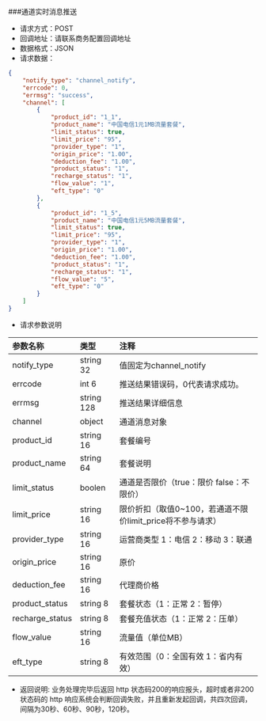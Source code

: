 ###通道实时消息推送
* 请求方式：POST
* 回调地址：请联系商务配置回调地址
* 数据格式：JSON
* 请求数据：

```json
{
    "notify_type": "channel_notify",
    "errcode": 0,
    "errmsg": "success",
    "channel": [
        {
            "product_id": "1_1",
            "product_name": "中国电信1元1MB流量套餐",
            "limit_status": true,
            "limit_price": "95",
            "provider_type": "1",
            "origin_price": "1.00",
            "deduction_fee": "1.00",
            "product_status": "1",
            "recharge_status": "1",
            "flow_value": "1",
            "eft_type": "0"
        },
        {
            "product_id": "1_5",
            "product_name": "中国电信1元5MB流量套餐",
            "limit_status": true,
            "limit_price": "95",
            "provider_type": "1",
            "origin_price": "1.00",
            "deduction_fee": "1.00",
            "product_status": "1",
            "recharge_status": "1",
            "flow_value": "5",
            "eft_type": "0"
        }
    ]
}
```

* 请求参数说明

参数名称|类型|注释
:------------|:------------|:------------
notify_type|string 32|值固定为channel_notify
errcode|int 6|推送结果错误码，0代表请求成功。
errmsg|string 128|推送结果详细信息
channel|object|通道消息对象
product_id|string 16|套餐编号
product_name|string 64|套餐说明
limit_status|boolen|通道是否限价（true：限价 false：不限价）
limit_price|string 16|限价折扣（取值0~100，若通道不限价limit_price将不参与请求）
provider_type|string 16|运营商类型 1：电信 2：移动 3：联通
origin_price|string 16|原价
deduction_fee|string 16|代理商价格
product_status|string 8|套餐状态（1：正常 2：暂停）
recharge_status|string 8|套餐充值状态（1：正常 2：压单）
flow_value|string 16|流量值（单位MB）
eft_type|string 8|有效范围（0：全国有效 1：省内有效）

* 返回说明:
业务处理完毕后返回 http 状态码200的响应报头，超时或者非200状态码的 http 响应系统会判断回调失败，并且重新发起回调，共四次回调，间隔为30秒、60秒、90秒，120秒。